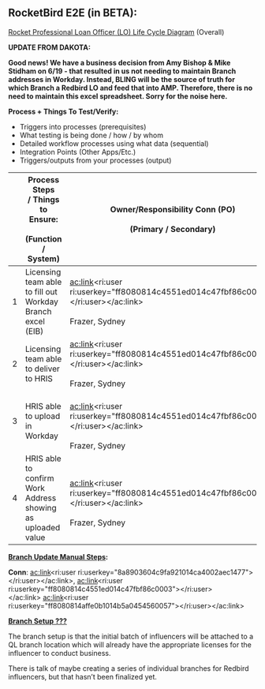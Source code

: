 
## **RocketBird E2E (in BETA):**

[Rocket Professional Loan Officer (LO) Life Cycle Diagram](https://editor.signavio.com/p/hub-preview#model/ff04d56e3b8644cd880073bf5a6af3ab;diagram) (Overall)



**UPDATE FROM DAKOTA:**

**Good news! We have a business decision from Amy Bishop & Mike Stidham on 6/19 - that resulted in us not needing to maintain Branch addresses in Workday. Instead, BLING will be the source of truth for which Branch a Redbird LO and feed that into AMP. Therefore, there is no need to maintain this excel spreadsheet. Sorry for the noise here.**



**Process + Things To Test/Verify:**

- Triggers into processes (prerequisites)
- What testing is being done / how / by whom
- Detailed workflow processes using what data (sequential)
- Integration Points (Other Apps/Etc.)
- Triggers/outputs from your processes (output)





| <br> | Process Steps / Things to Ensure:<br><br>(Function / System)<br> | Owner/Responsibility Conn (PO)<br><br>(Primary / Secondary)<br> | SME / Testing Conn<br><br>(Primary / Secondary)<br> | Input and Output Triggers / Notifications<br> | Dependencies / Can run in Parallel?<br> | Estimated Duration<br> | Status<br><br>(Complete / Not Started)<br> | Notes / Issues<br> |
| --- | --- | --- | --- | --- | --- | --- | --- | --- |
| 1 | Licensing team able to fill out Workday Branch excel (EIB) | <ac:link><ri:user ri:userkey="ff8080814c4551ed014c47fbf86c0003"></ri:user></ac:link><br><br>Frazer, Sydney<br> | **Licensing**: Jim Scott<br><br>**HRIS**: Matt Al-tawil<br> | <br> | <br> | <br> | <br> | <br> |
| 2 | Licensing team able to deliver to HRIS | <ac:link><ri:user ri:userkey="ff8080814c4551ed014c47fbf86c0003"></ri:user></ac:link><br><br>Frazer, Sydney<br> | **Licensing**: Jim Scott<br><br>**HRIS**: Matt Al-tawil<br> | <br> | <br> | <br> | <br> | <br> |
| 3 | HRIS able to upload in Workday<br> | <br><ac:link><ri:user ri:userkey="ff8080814c4551ed014c47fbf86c0003"></ri:user></ac:link><br><br>Frazer, Sydney<br> | **Licensing**: Jim Scott<br><br>**HRIS**: Matt Al-tawil<br> | <br> | <br> | <br> | <br> | <br> |
| 4 | HRIS able to confirm Work Address showing as uploaded value<br> | <br><ac:link><ri:user ri:userkey="ff8080814c4551ed014c47fbf86c0003"></ri:user></ac:link><br><br>Frazer, Sydney<br> | **Licensing**: Jim Scott<br><br>**HRIS**: Matt Al-tawil<br> | <br> | <br> | <br> | <br> | <br> |






**<u>Branch Update Manual Steps</u>:**

**Conn**: <ac:link><ri:user ri:userkey="8a8903604c9fa921014ca4002aec1477"></ri:user></ac:link>, <ac:link><ri:user ri:userkey="ff8080814c4551ed014c47fbf86c0003"></ri:user></ac:link> <ac:link><ri:user ri:userkey="ff8080814affe0b1014b5a0454560057"></ri:user></ac:link>



<u><strong>Branch Setup ???</strong></u>

The branch setup is that the initial batch of influencers will be attached to a QL branch location which will already have the appropriate licenses for the influencer to conduct business.

There is talk of maybe creating a series of individual branches for Redbird influencers, but that hasn’t been finalized yet.


